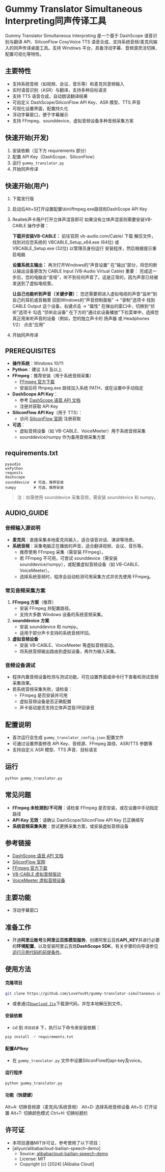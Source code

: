 # Gummy Translator Simultaneous Interpreting同声传译工具

Gummy Translator Simultaneous Interpreting 是一个基于 DashScope 语音识别与翻译 API、SiliconFlow CosyVoice TTS 语音合成、支持系统音频/麦克风输入的同声传译桌面工具。支持 Windows 平台，具备浮动字幕、音频源灵活切换、配置可视化等特性。

## 主要特性
- 支持系统音频（如视频、会议、音乐等）和麦克风音频输入
- 实时语音识别（ASR）与翻译，支持多种目标语言
- 支持 TTS 语音合成，自动朗读翻译结果
- 可自定义 DashScope/SiliconFlow API Key、ASR 模型、TTS 声音
- 可视化设置界面，配置持久化
- 浮动字幕窗口，便于字幕展示
- 支持 FFmpeg、sounddevice、虚拟音频设备多种音频采集方案

## 快速开始(开发)
1. 安装依赖（见下方 requirements 部分）
2. 配置 API Key（DashScope、SiliconFlow）
3. 运行 `gummy_translator.py`
4. 开始同声传译

## 快速开始(用户)
1. 下载发行版
2. 启动后Alt+S打开设置配置\bin\ffmpeg.exe路径和DashScope API Key
3. Realtek声卡用户打开立体声混音即可
   如果没有立体声混音则需要安装VB-CABLE
操作步骤：

    **下载并安装VB-CABLE：**
    前往官网 vb-audio.com/Cable/ 下载
    解压文件，找到对应您系统的 VBCABLE_Setup_x64.exe (64位) 或 VBCABLE_Setup.exe (32位)
    以管理员身份运行 安装程序，然后根据提示重启电脑

    **设置系统主输出：**
    再次打开Windows的“声音设置”
    在“输出”部分，将您的默认输出设备更改为 CABLE Input (VB-Audio Virtual Cable)
    重要： 完成这一步后，您的电脑会“变哑”，听不到任何声音了。这是正常的，因为声音已经被发送到了虚拟电缆里。

    **让自己也能听到声音（关键步骤）：**
    您还需要把进入虚拟电缆的声音“监听”到自己的耳机或音箱里
    回到Windows的“声音控制面板” -> “录制”选项卡
    找到 CABLE Output 这个设备，右键点击 -> “属性”
    在弹出的窗口中，切换到“侦听”选项卡
    勾选 “侦听此设备”
    在下方的“通过此设备播放”下拉菜单中，选择您真正用来听声音的设备（例如，您的独立声卡的 扬声器 或 Headphones 1/2）
    点击“应用”

4. 开始同声传译

## PREREQUISITES
- **操作系统**：Windows 10/11
- **Python**：建议 3.8 及以上
- **FFmpeg**：推荐安装（用于系统音频采集）
    - [FFmpeg 官方下载](https://www.gyan.dev/ffmpeg/builds/)
    - 安装后将 ffmpeg.exe 路径加入系统 PATH，或在设置中手动指定
- **DashScope API Key**：
    - 参考 [DashScope 语音 API 文档](https://help.aliyun.com/zh/dashscope/developer-reference/quickstart-2)
    - 注册并获取 API Key
- **SiliconFlow API Key**（用于 TTS）：
    - 访问 [SiliconFlow 官网](https://www.siliconflow.cn/) 注册获取
- **可选**：
    - 虚拟音频设备（如 VB-CABLE、VoiceMeeter）用于系统音频采集
    - sounddevice/numpy 作为备用音频采集方案

## requirements.txt
```
pyaudio
wxPython
requests
dashscope
sounddevice  # 可选，推荐安装
numpy        # 可选，推荐安装
```
> 注：如需使用 sounddevice 采集音频，需安装 sounddevice 和 numpy。

## AUDIO_GUIDE
### 音频输入源说明
- **麦克风**：直接采集本地麦克风输入，适合语音对话、演讲等场景。
- **系统音频**：采集电脑正在播放的声音，适合翻译视频、会议、音乐等。
    - 推荐使用 FFmpeg 采集（需安装 FFmpeg）。
    - 若 FFmpeg 不可用，可尝试 sounddevice（需安装 sounddevice/numpy），或配置虚拟音频设备（如 VB-CABLE、VoiceMeeter）。
    - 选择系统音频时，程序会自动检测可用采集方式并优先使用 FFmpeg。

### 常见音频采集方案
1. **FFmpeg 方案**（推荐）
    - 安装 FFmpeg 并配置路径。
    - 支持大多数 Windows 设备的系统音频采集。
2. **sounddevice 方案**
    - 安装 sounddevice 和 numpy。
    - 适用于部分声卡支持的系统音频环回。
3. **虚拟音频设备**
    - 安装 VB-CABLE、VoiceMeeter 等虚拟音频驱动。
    - 将系统音频输出路由到虚拟设备，再作为输入采集。

### 音频设备调试
- 程序内置音频设备检测与测试功能，可在设置界面或命令行下查看和测试音频采集效果。
- 若系统音频采集失败，请检查：
    - FFmpeg 是否安装并可用
    - 虚拟音频设备是否正确配置
    - 声卡驱动是否支持立体声混音/环回录音

## 配置说明
- 首次运行会生成 `gummy_translator_config.json` 配置文件
- 可通过设置界面修改 API Key、音频源、FFmpeg 路径、ASR/TTS 参数等
- 支持自定义 ASR 模型、TTS 声音、目标语言

## 运行
```bash
python gummy_translator.py
```

## 常见问题
- **FFmpeg 未检测到/不可用**：请检查 FFmpeg 是否安装，或在设置中手动指定路径
- **API Key 无效**：请确认 DashScope/SiliconFlow API Key 已正确填写
- **系统音频采集失败**：尝试更换采集方案，或安装虚拟音频设备

## 参考链接
- [DashScope 语音 API 文档](https://help.aliyun.com/zh/dashscope/developer-reference/quickstart-2)
- [SiliconFlow 官网](https://www.siliconflow.cn/)
- [FFmpeg 官方下载](https://www.gyan.dev/ffmpeg/builds/)
- [VB-CABLE 虚拟音频驱动](https://vb-audio.com/Cable/)
- [VoiceMeeter 虚拟音频设备](https://vb-audio.com/Voicemeeter/)

## 主要功能
- 浮动字幕窗口

## 准备工作

- 开通**阿里云账号**及**阿里云百炼模型服务**、创建阿里云百炼**API\_KEY**并进行必要的**环境配置**，以及安装阿里云百炼**DashScope SDK**，有关步骤的向导请参见[运行示例代码的前提条件](./PREREQUISITES.md)。

## 使用方法

#### 克隆项目

```bash
git clone https://github.com/LoveYou9t/gummy-translator-simultaneous-interpreting.git
```
- 或者通过[`Download Zip`](https://github.com/LoveYou9t/gummy-translator-simultaneous-interpreting/archive/refs/heads/master.zip)下载源代码，并在本地解压到文件。

#### 安装依赖

- cd 到 `项目目录` 下，执行以下命令来安装依赖：

```bash
pip install -r requirements.txt
```

#### 配置APIkey

- 在 `gummy_translator.py` 文件中设置SiliconFlow的api-key及voice。

#### 运行程序

```bash
python gummy_translator.py
```
#### 功能（快捷键）

  Alt+A: 切换音频源（麦克风/系统音频）
  Alt+D: 选择系统音频设备
  Alt+S: 打开设置
  Alt+T: 切换颜色模式
  Ctrl+H: 切换标题栏

## 许可证

- 本项目遵循MIT许可证，参考使用了以下项目：
- [aliyun/alibabacloud-bailian-speech-demo]  
  - Source: [alibabacloud-bailian-speech-demo](https://github.com/aliyun/alibabacloud-bailian-speech-demo)
  - License: MIT  
  - Copyright (c) [2024] [Alibaba Cloud]




